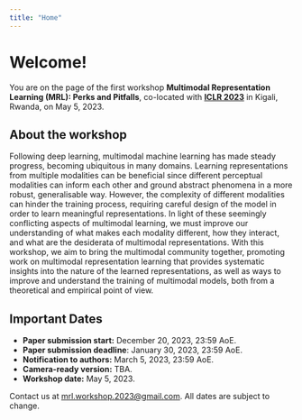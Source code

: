 ```yaml
---
title: "Home"
---
```


# Welcome!

You are on the page of the first workshop **Multimodal Representation Learning (MRL): Perks and Pitfalls**, co-located with [**ICLR 2023**](https://iclr.cc/Conferences/2023) in Kigali, Rwanda, on May 5, 2023.

<!-- <span class="alert">Most information is still preliminary and could change in the near future.</span> -->


## About the workshop

Following deep learning, multimodal machine learning has made steady progress, becoming ubiquitous in many domains. Learning representations from multiple modalities can be beneficial since different perceptual modalities can inform each other and ground abstract phenomena in a more robust, generalisable way. However, the complexity of different modalities can hinder the training process, requiring careful design of the model in order to learn meaningful representations. In light of these seemingly conflicting aspects of multimodal learning, we must improve our understanding of what makes each modality different, how they interact, and what are the desiderata of multimodal representations. With this workshop, we aim to bring the multimodal community together, promoting work on multimodal representation learning that provides systematic insights into the nature of the learned representations, as well as ways to improve and understand the training of multimodal models, both from a theoretical and empirical point of view.


## Important Dates

<div id="dates"></div>
<!-- <span class="alert">Preliminary dates, they are subject to change.</span>  -->

* **Paper submission start:** December 20, 2023, 23:59 AoE.
* **Paper submission deadline**: <span class="alert"> January 30, 2023, 23:59 AoE.</span>
* **Notification to authors:** March 5, 2023, 23:59 AoE.
* **Camera-ready version:** TBA.
* **Workshop date:** May 5, 2023.

Contact us at <mrl.workshop.2023@gmail.com>. All dates are subject to change. 
